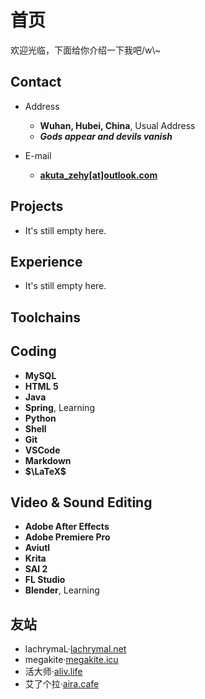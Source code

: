# 首页
欢迎光临，下面给你介绍一下我吧/w\\~

<!-- .slide vertical=true -->

## Contact

- Address
  - **Wuhan, Hubei, China**, Usual Address
  - ***Gods appear and devils vanish***

- E-mail
  - **[akuta_zehy[at]outlook.com](mailto:akuta_zehy@outlook.com)**

<!--
- Phone
  - ****
- WeChat
  - **Wu-\_-Kan**
- E-mail:
  - **[i[at]wu-kan.cn](mailto:i@wu-kan.cn)**
  - **[wukan3[at]mail2.sysu.edu.cn](mailto:wukan3@mail2.sysu.edu.cn)**
-->

<!-- .slide vertical=true -->

## Projects

- It's still empty here.

<!-- .slide vertical=true -->

## Experience

- It's still empty here.

<!-- .slide vertical=true -->

## Toolchains

<!-- .slide vertical=true -->

## Coding
- **MySQL**
- **HTML 5**
- **Java**
- **Spring**, Learning
- **Python**
- **Shell**
- **Git**
- **VSCode**
- **Markdown**
- **$\LaTeX$**

<!-- .slide -->

## Video & Sound Editing
- **Adobe After Effects**
- **Adobe Premiere Pro**
- **Aviutl**
- **Krita**
- **SAI 2**
- **FL Studio**
- **Blender**, Learning

<!-- .slide -->

## 友站

<!-- .slide vertical=true-->

- lachrymaL·[lachrymal.net](lachrymal.net)
- megakite·[megakite.icu](megakite.icu)
- 活大师·[aliv.life](aliv.life)
- 艾了个拉·[aira.cafe](aira.cafe)


